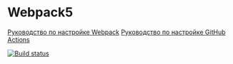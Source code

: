 # Webpack5

[Руководство по настройке Webpack](https://webpack.js.org/guides/)
[Руководство по настройке GitHub Actions](https://docs.github.com/en/actions/quickstart)

[![Build status](https://ci.appveyor.com/api/projects/status/pcx8383cyk37f43i?svg=true)](https://ci.appveyor.com/project/Eineleine/ahj-events)
